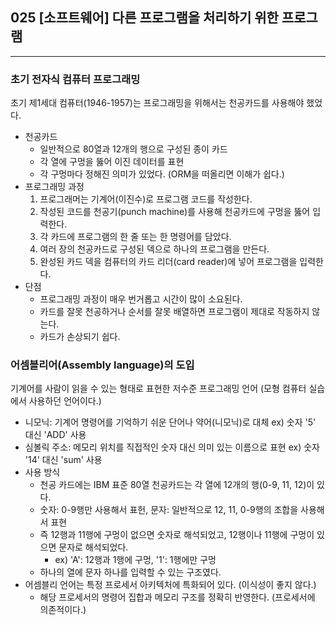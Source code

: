 ## 025 [소프트웨어] 다른 프로그램을 처리하기 위한 프로그램

---

### 초기 전자식 컴퓨터 프로그래밍
초기 제1세대 컴퓨터(1946-1957)는 프로그래밍을 위해서는 천공카드를 사용해야 했었다.
- 천공카드
  - 일반적으로 80열과 12개의 행으로 구성된 종이 카드
  - 각 열에 구멍을 뚫어 이진 데이터를 표현
  - 각 구멍마다 정해진 의미가 있었다. (ORM을 떠올리면 이해가 쉽다.)
- 프로그래밍 과정
  1. 프로그래머는 기계어(이진수)로 프로그램 코드를 작성한다.
  2. 작성된 코드를 천공기(punch machine)를 사용해 천공카드에 구멍을 뚫어 입력한다.
  3. 각 카드에 프로그램의 한 줄 또는 한 명령어를 담았다.
  4. 여러 장의 천공카드로 구성된 덱으로 하나의 프로그램을 만든다.
  5. 완성된 카드 덱을 컴퓨터의 카드 리더(card reader)에 넣어 프로그램을 입력한다.
- 단점
  - 프로그래밍 과정이 매우 번거롭고 시간이 많이 소요된다.
  - 카드를 잘못 천공하거나 순서를 잘못 배열하면 프로그램이 제대로 작동하지 않는다.
  - 카드가 손상되기 쉽다.

### 어셈블리어(Assembly language)의 도입
기계어를 사람이 읽을 수 있는 형태로 표현한 저수준 프로그래밍 언어 (모형 컴퓨터 실습에서 사용하던 언어이다.)
- 니모닉: 기계어 명령어를 기억하기 쉬운 단어나 약어(니모닉)로 대체 ex) 숫자 '5' 대신 'ADD' 사용
- 심볼릭 주소: 메모리 위치를 직접적인 숫자 대신 의미 있는 이름으로 표현 ex) 숫자 '14' 대신 'sum' 사용
- 사용 방식
  - 천공 카드에는 IBM 표준 80열 천공카드는 각 열에 12개의 행(0-9, 11, 12)이 있다.
  - 숫자: 0-9행만 사용해서 표헌, 문자: 일반적으로 12, 11, 0-9행의 조합을 사용해서 표현
  - 즉 12행과 11행에 구멍이 없으면 숫자로 해석되었고, 12행이나 11행에 구멍이 있으면 문자로 해석되었다.
    - ex) 'A': 12행과 1행에 구멍, '1': 1행에만 구멍
  - 하나의 열에 문자 하나를 입력할 수 있는 구조였다.
- 어셈블리 언어는 특정 프로세서 아키텍처에 특화되어 있다. (이식성이 좋지 않다.)
  - 해당 프로세서의 명령어 집합과 메모리 구조를 정확히 반영한다. (프로세서에 의존적이다.)